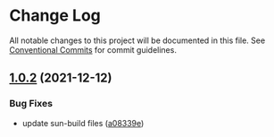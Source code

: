 # Change Log

All notable changes to this project will be documented in this file.
See [Conventional Commits](https://conventionalcommits.org) for commit guidelines.

## [1.0.2](https://github.com/jgchenu/sun-react-ui/compare/sun-build@1.0.1...sun-build@1.0.2) (2021-12-12)

### Bug Fixes

- update sun-build files ([a08339e](https://github.com/jgchenu/sun-react-ui/commit/a08339e3a799b1fa280dd69c7a0ff5455661c638))

